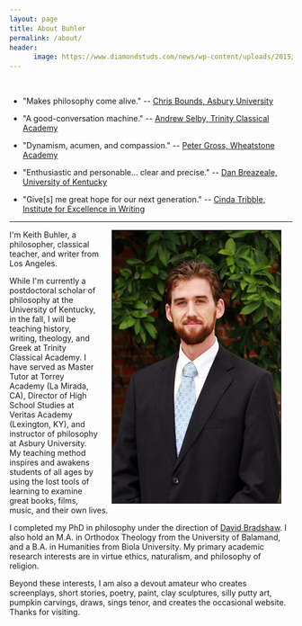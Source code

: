 ```yaml
---
layout: page
title: About Buhler
permalink: /about/
header:
      image: https://www.diamondstuds.com/news/wp-content/uploads/2015/06/UDR_3.0_LosAngeles.jpg
--- 
```


<br> 

* "Makes philosophy come alive." -- [Chris Bounds, Asbury University](https://www.asbury.edu/academics/departments/christian-studies-philosophy/faculty-staff/chris-bounds)

- "A good-conversation machine." -- [Andrew Selby, Trinity Classical Academy](https://baylor.academia.edu/AndrewSelby)

*  "Dynamism, acumen, and compassion."   -- [Peter Gross, Wheatstone Academy](http://www.wheatstoneministries.com/people/)

* "Enthusiastic and personable... clear and precise." -- [Dan Breazeale, University of Kentucky](https://philosophy.as.uky.edu/users/breazeal)

* "Give[s] me great hope for our next generation." -- [Cinda Tribble, Institute for Excellence in Writing](http://iew.com/cinda-tribble)

--------

<img src="/images/keithbuhler-golden.jpg" align="right" hspace="20" border="1px">

I'm Keith Buhler, a philosopher, classical teacher, and writer from Los Angeles. 

While I'm currently a postdoctoral scholar of philosophy at the University of Kentucky, in the fall, I will be teaching history, writing, theology, and Greek at Trinity Classical Academy. I have served as Master Tutor at Torrey Academy (La Mirada, CA), Director of High School Studies at Veritas Academy  (Lexington, KY), and instructor of philosophy at Asbury University. My teaching method inspires and awakens students of all ages by using the lost tools of learning to examine great books, films, music, and their own lives. 

I completed my PhD in philosophy under the direction of [David Bradshaw](https://uky.academia.edu/DBradshaw). I also hold an M.A. in Orthodox Theology from the University of Balamand, and a B.A. in Humanities from Biola University.  My primary academic research interests are in virtue ethics, naturalism, and philosophy of religion.

Beyond these interests, I am also a devout amateur who creates screenplays, short stories, poetry, paint, clay sculptures, silly putty art, pumpkin carvings, draws, sings tenor, and creates the occasional website. Thanks for visiting. 
